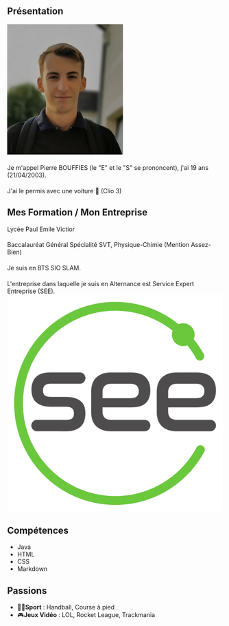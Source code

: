 ## Présentation
![image](PhotoID.jpg)
####
Je m'appel Pierre BOUFFIES (le "E" et le "S" se prononcent), j'ai 19 ans (21/04/2003).
####
J'ai le permis avec une voiture 🚗 (Clio 3) 

## Mes Formation / Mon Entreprise
Lycée Paul Emile Victior
####
Baccalauréat Général Spécialité SVT, Physique-Chimie (Mention Assez-Bien)
####
Je suis en BTS SIO SLAM.
####
L'entreprise dans laquelle je suis en Alternance est Service Expert Entreprise (SEE).
![image](SEE.jpg)

## Compétences
- Java
- HTML
- CSS
- Markdown

## Passions
- 🚴‍♂️**Sport** : Handball, Course à pied
- 🎮**Jeux Vidéo** : LOL, Rocket League, Trackmania

